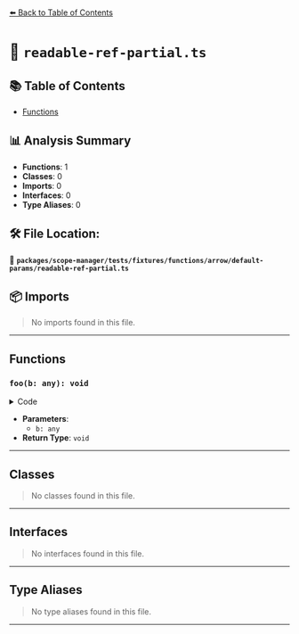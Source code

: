 [⬅️ Back to Table of Contents](../../../../../../../index.md)

# 📄 `readable-ref-partial.ts`

## 📚 Table of Contents

- [Functions](#functions)

## 📊 Analysis Summary

- **Functions**: 1
- **Classes**: 0
- **Imports**: 0
- **Interfaces**: 0
- **Type Aliases**: 0

## 🛠️ File Location:
📂 **`packages/scope-manager/tests/fixtures/functions/arrow/default-params/readable-ref-partial.ts`**

## 📦 Imports

> No imports found in this file.


---

## Functions

### `foo(b: any): void`

<details><summary>Code</summary>

```ts
(b = a.c) => {}
```
</details>

- **Parameters**:
  - `b: any`
- **Return Type**: `void`

---

## Classes

> No classes found in this file.


---

## Interfaces

> No interfaces found in this file.


---

## Type Aliases

> No type aliases found in this file.


---